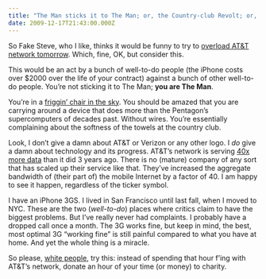 ```yaml
---
title: "The Man sticks it to The Man; or, the Country-club Revolt; or, Whitey’s Revenge"
date: 2009-12-17T21:43:00.000Z
---
```


So Fake Steve, who I like, thinks it would be funny to try to [overload AT&amp;T network tomorrow](http://www.fakesteve.net/2009/12/some-last-minute-thoughts.html). Which, fine, OK, but consider this.

This would be an act by a bunch of well-to-do people (the iPhone costs over $2000 over the life of your contract) against a bunch of other well-to-do people. You’re not sticking it to The Man; **you are The Man**.

You’re in a [friggin’ chair in the sky](http://www.youtube.com/watch?v=rOtEQB-9tvk). You should be amazed that you are carrying around a device that does more than the Pentagon’s supercomputers of decades past. Without wires. You’re essentially complaining about the softness of the towels at the country club.

Look, I don’t give a damn about AT&amp;T or Verizon or any other logo. I _do_ give a damn about technology and its progress. AT&amp;T’s network is serving [40x more data](http://clipperhouse.com/blog/post/Is-Verizons-network-better-or-is-it-simply-untested.aspx) than it did 3 years ago. There is no (mature) company of any sort that has scaled up their service like that. They’ve increased the aggregate bandwidth of (their part of) the mobile Internet by a factor of 40. I am happy to see it happen, regardless of the ticker symbol.

I have an iPhone 3GS. I lived in San Francisco until last fall, when I moved to NYC. These are the two (_well-to-do_) places where critics claim to have the biggest problems. But I’ve really never had complaints. I probably have a dropped call once a month. The 3G works fine, but keep in mind, the best, most optimal 3G “working fine” is still painful compared to what you have at home. And yet the whole thing is a miracle.

So please, [white people](http://stuffwhitepeoplelike.com/2008/03/05/82-hating-corporations/), try this: instead of spending that hour f’ing with AT&amp;T’s network, donate an hour of your time (or money) to charity.
